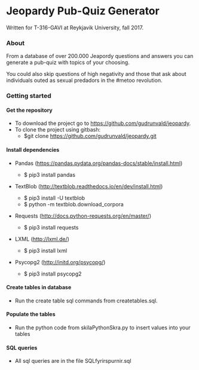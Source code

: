# Jeopardy Pub-Quiz Generator

Written for T-316-GAVI at Reykjavik University, fall 2017.

### About
From a database of over 200.000 Jeapordy questions and answers you can generate a pub-quiz with topics of your choosing.

You could also skip questions of high negativity and those that ask about individuals outed as sexual predadors in the #metoo revolution.


### Getting started

#### Get the repository
* To download the project go to https://github.com/gudrunvald/jeopardy.
* To clone the project using gitbash:
	* $git clone https://github.com/gudrunvald/jeopardy.git

#### Install dependencies
* Pandas (https://pandas.pydata.org/pandas-docs/stable/install.html)
	* $ pip3 install pandas

* TextBlob (http://textblob.readthedocs.io/en/dev/install.html)
	* $ pip3 install -U textblob
	* $ python -m textblob.download_corpora

* Requests (http://docs.python-requests.org/en/master/)
	* $ pip3 install requests

* LXML (http://lxml.de/)
	* $ pip3 install lxml

* Psycopg2 (http://initd.org/psycopg/)
	* $ pip3 install psycopg2 

#### Create tables in database
* Run the create table sql commands from createtables.sql.

#### Populate the tables
* Run the python code from skilaPythonSkra.py to insert values into your tables

#### SQL queries
* All sql queries are in the file SQLfyrirspurnir.sql